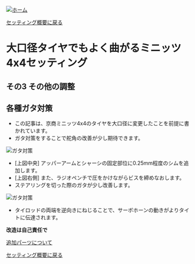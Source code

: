 [![ホーム](/blog/logo.002.png "Kobe Crawlers")](/blog)

[セッティング概要に戻る](/blog/steering_settings)

# 大口径タイヤでもよく曲がるミニッツ4x4セッティング
## その3 その他の調整
## 各種ガタ対策

- この記事は、京商ミニッツ4x4のタイヤを大口径に変更したことを前提に書かれています。
- ガタ対策をすることで舵角の改善が少し期待できます。

![ガタ対策](/blog/steering_settings/others/no_move.jpg "ガタ対策")

- [上図中央] アッパーアームとシャーシの固定部位に0.25mm程度のシムを追加します。
- [上図右側] また、ラジオペンチで圧をかけながらビスを締めなおします。
- ステアリングを切った際のガタが少し改善します。

![ガタ対策](/blog/steering_settings/others/fix_tierod.jpg "ガタ対策")

- タイロッドの両端を逆向きにねじることで、サーボホーンの動きがよりタイトに伝達されます。

**改造は自己責任で**

[追加パーツについて](/blog/steering_settings/additional_parts)

[セッティング概要に戻る](/blog/steering_settings)

